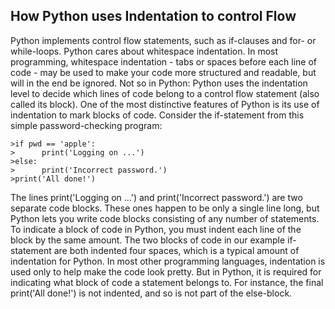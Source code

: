 


## How Python uses Indentation to control Flow   
Python implements control flow statements, such as if-clauses and for- or while-loops. Python cares about whitespace indentation. In most programming, whitespace indentation - tabs or spaces before each line of code - may be used to make your code more structured and readable, but will in the end be ignored. Not so in Python: Python uses the indentation level to decide which lines of code belong to a control flow statement (also called its block). One of the most distinctive features of Python is its use of indentation to mark blocks of code. Consider the if-statement from this simple password-checking program:   
   

    >if pwd == 'apple':   
    >      print('Logging on ...')    
    >else:   
    >      print('Incorrect password.')    
    >print('All done!')     
  

The lines print('Logging on ...') and print('Incorrect password.') are two separate code blocks. These ones happen to be only a single line long, but Python lets you write code blocks consisting of any number of statements.
To indicate a block of code in Python, you must indent each line of the block by the same amount. The two blocks of code in our example if-statement are both indented four spaces, which is a typical amount of indentation for Python.
In most other programming languages, indentation is used only to help make the code look pretty. But in Python, it is required for indicating what block of code a statement belongs to. For instance, the final print('All done!') is not indented, and so is not part of the else-block.

